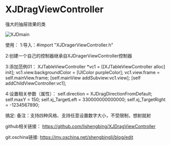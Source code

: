 # XJDragViewController
强大的抽屉效果的类



![XJDmain](https://github.com/lishengbing/XJDragViewController/blob/master/06-%E6%8A%BD%E5%B1%89%E6%95%88%E6%9E%9C%3C%E7%B2%BE%E5%8D%8E%E7%89%88%3E/a1.gif)





使用：
1:导入：#import "XJDragerViewController.h"

2:创建一个自己的控制器继承自XJDragerViewController控制器

3:添加范例01：
XJTableViewController *vc1 = [[XJTableViewController alloc] init];
vc1.view.backgroundColor = [UIColor purpleColor];
vc1.view.frame = self.mainView.frame;
[self.mainView addSubview:vc1.view];
[self addChildViewController:vc1];

4:设置相关参数（属性）：
self.direction = XJDragDirectionFromDefault;
self.maxY = 150;
self.xj_TargetLeft = 330000000000000;
self.xj_TargetRight = -1234567890;


搞定:
备注：支持四种风格、支持任意设置数字大小，不受限制，想射就射


github相关链接： https://github.com/lishengbing/XJDragViewController

git.oschina链接:   https://my.oschina.net/shengbingli/blog/edit
